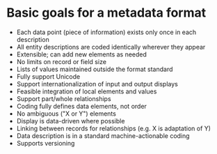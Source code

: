 # Basic goals for a metadata format

* Each data point (piece of information) exists only once in each description
* All entity descriptions are coded identically wherever they appear
* Extensible; can add new elements as needed
* No limits on record or field size
* Lists of values maintained outside the format standard
* Fully support Unicode
* Support internationalization of input and output displays
* Feasible integration of local elements and values
* Support part/whole relationships
* Coding fully defines data elements, not order
* No ambiguous ("X or Y") elements
* Display is data-driven where possible
* Linking between records for relationships (e.g. X is adaptation of Y)
* Data description is in a standard machine-actionable coding
* Supports versioning

